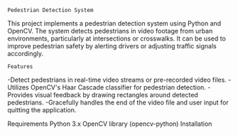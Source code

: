     Pedestrian Detection System

This project implements a pedestrian detection system using Python and OpenCV. The system detects pedestrians in video footage from urban environments, particularly at intersections or crosswalks. It can be used to improve pedestrian safety by alerting drivers or adjusting traffic signals accordingly.

    Features
-Detect pedestrians in real-time video streams or pre-recorded video files.
-Utilizes OpenCV's Haar Cascade classifier for pedestrian detection.
-Provides visual feedback by drawing rectangles around detected pedestrians.
-Gracefully handles the end of the video file and user input for quitting the application.

Requirements
Python 3.x
OpenCV library (opencv-python)
Installation

